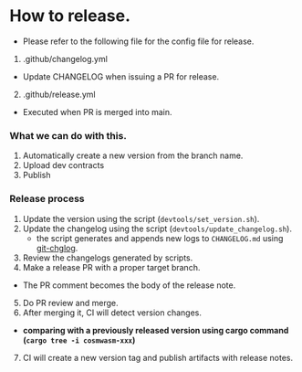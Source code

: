 # How to release.
- Please refer to the following file for the config file for release.
1. .github/changelog.yml
  - Update CHANGELOG when issuing a PR for release.
2. .github/release.yml
  - Executed when PR is merged into main.

### What we can do with this.
1. Automatically create a new version from the branch name.
2. Upload dev contracts
3. Publish

### Release process
1. Update the version using the script (`devtools/set_version.sh`).
2. Update the changelog using the script (`devtools/update_changelog.sh`).
   - the script generates and appends new logs to `CHANGELOG.md` using [git-chglog](https://github.com/git-chglog/git-chglog).
3. Review the changelogs generated by scripts.
4. Make a release PR with a proper target branch.
  - The PR comment becomes the body of the release note. 
5. Do PR review and merge.
6. After merging it, CI will detect version changes.
  - __comparing with a previously released version using cargo command (`cargo tree -i cosmwasm-xxx`)__
7. CI will create a new version tag and publish artifacts with release notes.